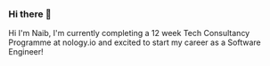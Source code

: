 ### Hi there 👋

Hi I'm Naib, I'm currently completing a 12 week Tech Consultancy Programme at nology.io and excited to start my career as a Software Engineer!
